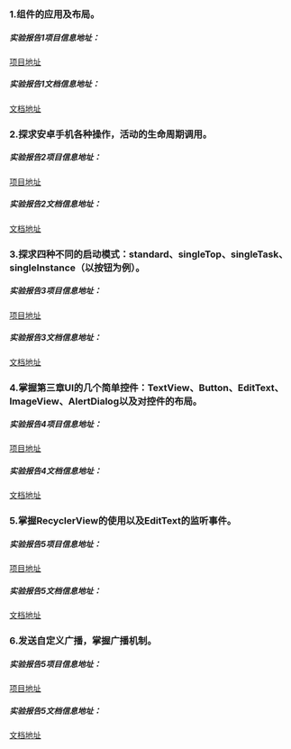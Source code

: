### 1.组件的应用及布局。

##### 实验报告1项目信息地址：

[项目地址](https://github.com/TomHardyWu/2018118148_Android/tree/master/01FirstHomeWork/FirstWork)

##### 实验报告1文档信息地址：

[文档地址](https://github.com/TomHardyWu/2018118148_Android/blob/master/01FirstHomeWork/%E5%AE%9E%E9%AA%8C%E6%8A%A5%E5%91%8A1.md)

### 2.探求安卓手机各种操作，活动的生命周期调用。

##### 实验报告2项目信息地址：

[项目地址](https://github.com/TomHardyWu/2018118148_Android/tree/master/02SecondHomeWork/SecondWork)

##### 实验报告2文档信息地址：

[文档地址](https://github.com/TomHardyWu/2018118148_Android/blob/master/02SecondHomeWork/%E5%AE%9E%E9%AA%8C%E6%8A%A5%E5%91%8A2.md)

### 3.探求四种不同的启动模式：standard、singleTop、singleTask、singleInstance（以按钮为例）。

##### 实验报告3项目信息地址：

[项目地址](https://github.com/TomHardyWu/2018118148_Android/tree/master/03ThirdHomeWork/ThirdWork)

##### 实验报告3文档信息地址：

[文档地址](https://github.com/TomHardyWu/2018118148_Android/blob/master/03ThirdHomeWork/%E5%AE%9E%E9%AA%8C%E6%8A%A5%E5%91%8A3.md)

### 4.掌握第三章UI的几个简单控件：TextView、Button、EditText、ImageView、AlertDialog以及对控件的布局。

##### 实验报告4项目信息地址：

[项目地址](https://github.com/TomHardyWu/2018118148_Android/tree/master/04ForthHomeWork/ForthWork)

##### 实验报告4文档信息地址：

[文档地址](https://github.com/TomHardyWu/2018118148_Android/blob/master/04ForthHomeWork/%E5%AE%9E%E9%AA%8C%E6%8A%A5%E5%91%8A4.md)

### 5.掌握RecyclerView的使用以及EditText的监听事件。

##### 实验报告5项目信息地址：

[项目地址](https://github.com/TomHardyWu/2018118148_Android/tree/master/05FifthHomeWork/FifthWork)

##### 实验报告5文档信息地址：

[文档地址](https://github.com/TomHardyWu/2018118148_Android/blob/master/05FifthHomeWork/%E5%AE%9E%E9%AA%8C%E6%8A%A5%E5%91%8A5.md)

### 6.发送自定义广播，掌握广播机制。

##### 实验报告5项目信息地址：

[项目地址]()

##### 实验报告5文档信息地址：

[文档地址]()